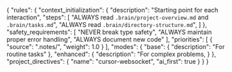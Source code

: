 {
    "rules": {
        "context_initialization": {
            "description": "Starting point for each interaction",
            "steps": [
                "ALWAYS read `.brain/project-overview.md` and `.brain/tasks.md`",
                "ALWAYS read `.brain/directory-structure.md`",
            ]
        },
        "safety_requirements": [
            "NEVER break type safety",
            "ALWAYS maintain proper error handling",
            "ALWAYS document new code"
        ],
        "priorities": [
            {
                "source": ".notes/",
                "weight": 1.0
            }
        ],
        "modes": {
            "base": {
                "description": "For routine tasks"
            },
            "enhanced": {
                "description": "For complex problems,
            }
        },
        "project_directives": {
            "name": "cursor-websocket",
            "ai_first": true
        }
    }
}